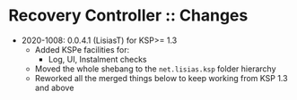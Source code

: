 # Recovery Controller :: Changes

* 2020-1008: 0.0.4.1 (LisiasT) for KSP>= 1.3
	+ Added KSPe facilities for:
		- Log, UI, Instalment checks
	+ Moved the whole shebang to the `net.lisias.ksp` folder hierarchy
	+ Reworked all the merged things below to keep working from KSP 1.3 and above 
